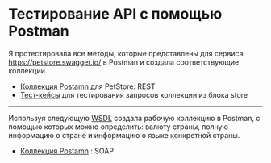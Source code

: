 # Тестирование API с помощью Postman

 Я протестировала все методы, которые представлены для сервиса https://petstore.swagger.io/ в Postman и создала соответствующие коллекции.

 <ul>
  <li>  <a href="https://www.postman.com/descent-module-explorer-43201/workspace/my-workspace/collection/31106840-dac8e128-1161-4f4a-ada7-e7bb9b4e7ae9?action=share&creator=31106840">
  Коллекция Postamn</a> для PetStore: REST </li> 
  <li>  <a href="https://docs.google.com/spreadsheets/d/1T9ZWnF5Z6KweGiVgdmYYBp9DaCYGK4T-d9TbdRRel1Y/edit#gid=0">
  Тест-кейсы</a> для тестирования запросов коллекции из блока store </li> 
</ul>


---



Используя следующую  <a href="http://webservices.oorsprong.org/websamples.countryinfo/CountryInfoService.wso?WSDL"> WSDL</a>   создала рабочую коллекцию в Postman, с помощью которых можно определить: валюту страны, полную информацию о стране и информацию о языке конкретной страны.

 <ul>
  <li>  <a href="https://www.postman.com/descent-module-explorer-43201/workspace/my-workspace/collection/31106840-6a24d890-2e90-4384-873b-e9c6f661a52a?action=share&creator=31106840">
  Коллекция Postamn</a> : SOAP </li>
  </ul>
